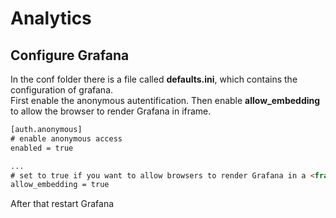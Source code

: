 # Analytics
## Configure Grafana
In the conf folder there is a file called **defaults.ini**, which contains the configuration of grafana. <br/>
First enable the anonymous autentification. Then enable **allow_embedding** to allow the browser to render Grafana in iframe.
``` html
[auth.anonymous]
# enable anonymous access
enabled = true

...
# set to true if you want to allow browsers to render Grafana in a <frame>, <iframe>, <embed> or <object>. default is false.
allow_embedding = true
```
After that restart Grafana
